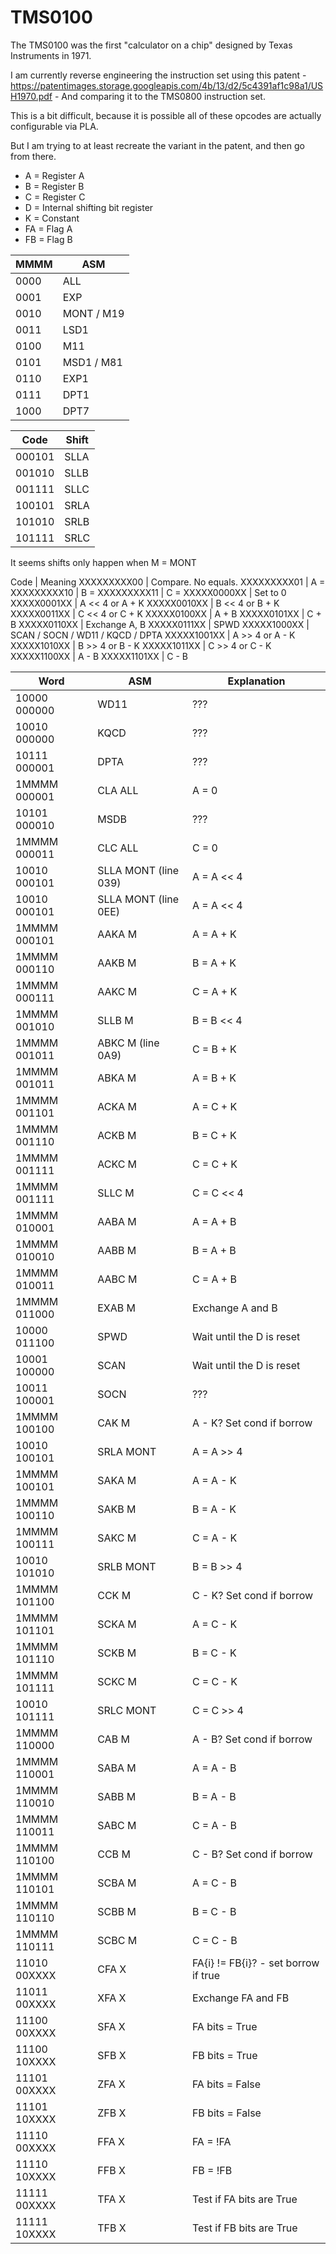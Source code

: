 # TMS0100

The TMS0100 was the first "calculator on a chip" designed by Texas Instruments in 1971.

I am currently reverse engineering the instruction set using this patent - https://patentimages.storage.googleapis.com/4b/13/d2/5c4391af1c98a1/USH1970.pdf - And comparing it to the TMS0800 instruction set.

This is a bit difficult, because it is possible all of these opcodes are actually configurable via PLA.

But I am trying to at least recreate the variant in the patent, and then go from there.

* A = Register A
* B = Register B
* C = Register C
* D = Internal shifting bit register
* K = Constant
* FA = Flag A
* FB = Flag B

MMMM | ASM
-----|----
0000 | ALL
0001 | EXP
0010 | MONT / M19
0011 | LSD1
0100 | M11
0101 | MSD1 / M81
0110 | EXP1
0111 | DPT1
1000 | DPT7

Code   | Shift
-------|------
000101 | SLLA
001010 | SLLB
001111 | SLLC
100101 | SRLA
101010 | SRLB
101111 | SRLC

It seems shifts only happen when M = MONT

Code        | Meaning
XXXXXXXXX00 | Compare. No equals.
XXXXXXXXX01 | A =
XXXXXXXXX10 | B =
XXXXXXXXX11 | C =
XXXXX0000XX | Set to 0
XXXXX0001XX | A << 4 or A + K
XXXXX0010XX | B << 4 or B + K
XXXXX0011XX | C << 4 or C + K
XXXXX0100XX | A + B
XXXXX0101XX | C + B
XXXXX0110XX | Exchange A, B
XXXXX0111XX | SPWD
XXXXX1000XX | SCAN / SOCN / WD11 / KQCD / DPTA
XXXXX1001XX | A >> 4 or A - K
XXXXX1010XX | B >> 4 or B - K
XXXXX1011XX | C >> 4 or C - K
XXXXX1100XX | A - B
XXXXX1101XX | C - B




Word         | ASM | Explanation
-------------|-----|--------------------------
10000 000000 | WD11 | ???
10010 000000 | KQCD | ???
10111 000001 | DPTA | ???
1MMMM 000001 | CLA ALL | A = 0
10101 000010 | MSDB | ???
1MMMM 000011 | CLC ALL | C = 0
10010 000101 | SLLA MONT (line 039) | A = A << 4 
10010 000101 | SLLA MONT (line 0EE) | A = A << 4 
1MMMM 000101 | AAKA M | A = A + K
1MMMM 000110 | AAKB M | B = A + K
1MMMM 000111 | AAKC M | C = A + K
1MMMM 001010 | SLLB M | B = B << 4
1MMMM 001011 | ABKC M (line 0A9) | C = B + K
1MMMM 001011 | ABKA M | A = B + K
1MMMM 001101 | ACKA M | A = C + K
1MMMM 001110 | ACKB M | B = C + K
1MMMM 001111 | ACKC M | C = C + K
1MMMM 001111 | SLLC M | C = C << 4
1MMMM 010001 | AABA M | A = A + B
1MMMM 010010 | AABB M | B = A + B
1MMMM 010011 | AABC M | C = A + B
1MMMM 011000 | EXAB M | Exchange A and B
10000 011100 | SPWD | Wait until the D is reset
10001 100000 | SCAN | Wait until the D is reset
10011 100001 | SOCN | ???
1MMMM 100100 | CAK M | A - K? Set cond if borrow
10010 100101 | SRLA MONT | A = A >> 4
1MMMM 100101 | SAKA M | A = A - K
1MMMM 100110 | SAKB M | B = A - K
1MMMM 100111 | SAKC M | C = A - K
10010 101010 | SRLB MONT | B = B >> 4
1MMMM 101100 | CCK M | C - K? Set cond if borrow
1MMMM 101101 | SCKA M | A = C - K
1MMMM 101110 | SCKB M | B = C - K
1MMMM 101111 | SCKC M | C = C - K
10010 101111 | SRLC MONT | C = C >> 4
1MMMM 110000 | CAB M | A - B? Set cond if borrow
1MMMM 110001 | SABA M | A = A - B
1MMMM 110010 | SABB M | B = A - B
1MMMM 110011 | SABC M | C = A - B
1MMMM 110100 | CCB M | C - B? Set cond if borrow
1MMMM 110101 | SCBA M | A = C - B
1MMMM 110110 | SCBB M | B = C - B
1MMMM 110111 | SCBC M | C = C - B
11010 00XXXX | CFA X | FA{i} != FB{i}? - set borrow if true
11011 00XXXX | XFA X | Exchange FA and FB
11100 00XXXX | SFA X | FA bits = True
11100 10XXXX | SFB X | FB bits = True
11101 00XXXX | ZFA X | FA bits = False
11101 10XXXX | ZFB X | FB bits = False
11110 00XXXX | FFA X | FA = !FA
11110 10XXXX | FFB X | FB = !FB
11111 00XXXX | TFA X | Test if FA bits are True
11111 10XXXX | TFB X | Test if FB bits are True